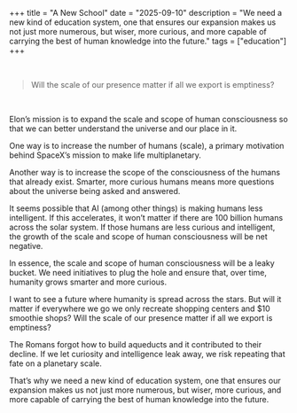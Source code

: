 +++
title = "A New School"
date = "2025-09-10"
description = "We need a new kind of education system, one that ensures our expansion makes us not just more numerous, but wiser, more curious, and more capable of carrying the best of human knowledge into the future."
tags = ["education"]
+++

<br>

> Will the scale of our presence matter if all we export is emptiness?

<br>

Elon’s mission is to expand the scale and scope of human consciousness so that we can better understand the universe and our place in it.

One way is to increase the number of humans (scale), a primary motivation behind SpaceX’s mission to make life multiplanetary.

Another way is to increase the scope of the consciousness of the humans that already exist. Smarter, more curious humans means more questions about the universe being asked and answered.

It seems possible that AI (among other things) is making humans less intelligent. If this accelerates, it won’t matter if there are 100 billion humans across the solar system. If those humans are less curious and intelligent, the growth of the scale and scope of human consciousness will be net negative.

In essence, the scale and scope of human consciousness will be a leaky bucket. We need initiatives to plug the hole and ensure that, over time, humanity grows smarter and more curious.

I want to see a future where humanity is spread across the stars. But will it matter if everywhere we go we only recreate shopping centers and $10 smoothie shops? Will the scale of our presence matter if all we export is emptiness?

The Romans forgot how to build aqueducts and it contributed to their decline. If we let curiosity and intelligence leak away, we risk repeating that fate on a planetary scale.

That’s why we need a new kind of education system, one that ensures our expansion makes us not just more numerous, but wiser, more curious, and more capable of carrying the best of human knowledge into the future.